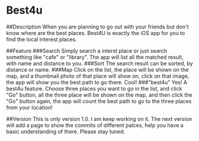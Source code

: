 # Best4u


##Description
When you are planning to go out with your friends but don't know where are the best places. Best4U is exactly the iOS
app for you to find the local interest places. 

##Feature
###Search
Simply search a interst place or just search something like "cafe" or "library". The app will list all the matched
result, with name and distance to you. 
###Sort
The search result can be sorted, by distance or name.
###Map
Click on the list, the place will be shown on the map, and a thumbnail photo of that place will show on, click on 
that image, the app will show you the best path to go there. Cool!
###"best4u"
Yes! A best4u feature. Choose three places you want to go in the list, and click "Go" button, all the three place 
will be shown on the map, and then click the "Go" button again, the app will count the best path to go to the three
places from your location!

##Version
This is only version 1.0. I am keep working on it. The next version will add a page to show the commits of different
palces, help you have a basic understanding of there. Please stay tuned.

